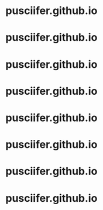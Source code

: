 # pusciifer.github.io
# pusciifer.github.io
# pusciifer.github.io
# pusciifer.github.io
# pusciifer.github.io
# pusciifer.github.io
# pusciifer.github.io
# pusciifer.github.io
